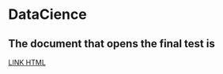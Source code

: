 # DataCience
## The document that opens the final test is
[LINK HTML](file:///C:/Users/HP/Documents/CIENCIA%20DE%20DATOS/CURSO%202.%20HERRAMIENTAS%20CD/MODULO%206/DataScienceEcosystem.html)
